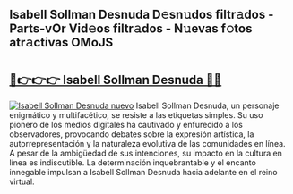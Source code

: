 ## Isabell Sollman Desnuda D𝚎sn𝚞dos filtr𝚊dos - Parts-vOr Vid𝚎os filtr𝚊dos - N𝚞evas f𝚘tos atr𝚊ctivas OMoJS

# <h2><a href="http://mb04d0.tromn.icu/?c=Isabell+Sollman+Desnuda">🔗👉👉👉 Isabell Sollman Desnuda 🔗🔗</a></h2>

[![Isabell Sollman Desnuda nuevo](https://i.imgur.com/pEAQMta.gif)](http://mb04d0.tromn.icu/?c=Isabell+Sollman+Desnuda)
Isabell Sollman Desnuda, un personaje enigmático y multifacético, se resiste a las etiquetas simples. Su uso pionero de los medios digitales ha cautivado y enfurecido a los observadores, provocando debates sobre la expresión artística, la autorrepresentación y la naturaleza evolutiva de las comunidades en línea. A pesar de la ambigüedad de sus intenciones, su impacto en la cultura en línea es indiscutible. La determinación inquebrantable y el encanto innegable impulsan a Isabell Sollman Desnuda hacia adelante en el reino virtual.
